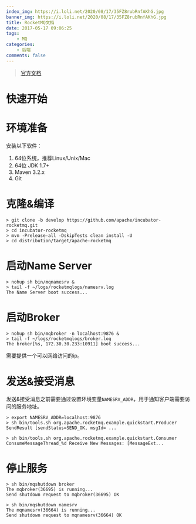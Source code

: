```yaml
---
index_img: https://i.loli.net/2020/08/17/35FZ8rubRnfAKhG.jpg
banner_img: https://i.loli.net/2020/08/17/35FZ8rubRnfAKhG.jpg
title: RocketMQ文档
date: 2017-05-17 09:06:25
tags:
    - MQ
categories:
    - 后端
comments: false
---
```


> [官方文档](https://rocketmq.incubator.apache.org/docs/quick-start/)

# 快速开始

# 环境准备

安装以下软件：

1. 64位系统，推荐Linux/Unix/Mac
2. 64位 JDK 1.7+
3. Maven 3.2.x
4. Git

# 克隆&编译

```
> git clone -b develop https://github.com/apache/incubator-rocketmq.git
> cd incubator-rocketmq
> mvn -Prelease-all -DskipTests clean install -U
> cd distribution/target/apache-rocketmq

```

# 启动Name Server

```
> nohup sh bin/mqnamesrv &
> tail -f ~/logs/rocketmqlogs/namesrv.log
The Name Server boot success...
```

# 启动Broker

```
> nohup sh bin/mqbroker -n localhost:9876 &
> tail -f ~/logs/rocketmqlogs/broker.log
The broker[%s, 172.30.30.233:10911] boot success...

```

需要提供一个可以网络访问的ip。


# 发送&接受消息

发送&接受消息之前需要通过设置环境变量`NAMESRV_ADDR`，用于通知客户端需要访问的服务地址。

```
> export NAMESRV_ADDR=localhost:9876
> sh bin/tools.sh org.apache.rocketmq.example.quickstart.Producer
SendResult [sendStatus=SEND_OK, msgId= ...

> sh bin/tools.sh org.apache.rocketmq.example.quickstart.Consumer
ConsumeMessageThread_%d Receive New Messages: [MessageExt...
```


# 停止服务

```
> sh bin/mqshutdown broker
The mqbroker(36695) is running...
Send shutdown request to mqbroker(36695) OK

> sh bin/mqshutdown namesrv
The mqnamesrv(36664) is running...
Send shutdown request to mqnamesrv(36664) OK
```
